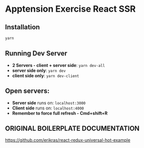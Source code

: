 # Apptension Exercise React SSR 


## Installation

```bash
yarn
```

## Running Dev Server 

 * __2 Servers - client + server side__: `yarn dev-all`
 * __server side only__: `yarn dev`
 * __client side only__: `yarn dev-client`

## Open servers:

 * __Server side__ runs on: `localhost:3000`
 * __Client side__ runs on: `localhost:4000`
 * __Remember to force full refresh - Cmd+shift+R__

## ORIGINAL BOILERPLATE DOCUMENTATION

https://github.com/erikras/react-redux-universal-hot-example